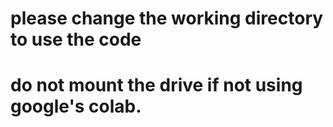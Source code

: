 # please change the working directory to use the code
# do not mount the drive if not using google's colab.
